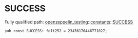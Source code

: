 # SUCCESS

Fully qualified path: [openzeppelin_testing](./openzeppelin_testing.md)::[constants](./openzeppelin_testing-constants.md)::[SUCCESS](./openzeppelin_testing-constants-SUCCESS.md)

<pre><code class="language-cairo">pub const SUCCESS: felt252 = 23456170446771027;</code></pre>

